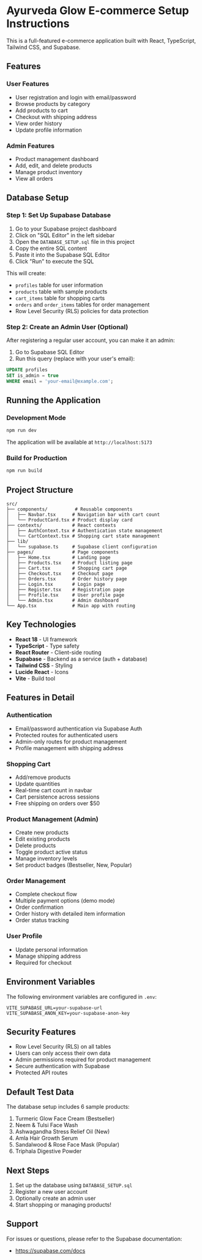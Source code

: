 # Ayurveda Glow E-commerce Setup Instructions

This is a full-featured e-commerce application built with React, TypeScript, Tailwind CSS, and Supabase.

## Features

### User Features
- User registration and login with email/password
- Browse products by category
- Add products to cart
- Checkout with shipping address
- View order history
- Update profile information

### Admin Features
- Product management dashboard
- Add, edit, and delete products
- Manage product inventory
- View all orders

## Database Setup

### Step 1: Set Up Supabase Database

1. Go to your Supabase project dashboard
2. Click on "SQL Editor" in the left sidebar
3. Open the `DATABASE_SETUP.sql` file in this project
4. Copy the entire SQL content
5. Paste it into the Supabase SQL Editor
6. Click "Run" to execute the SQL

This will create:
- `profiles` table for user information
- `products` table with sample products
- `cart_items` table for shopping carts
- `orders` and `order_items` tables for order management
- Row Level Security (RLS) policies for data protection

### Step 2: Create an Admin User (Optional)

After registering a regular user account, you can make it an admin:

1. Go to Supabase SQL Editor
2. Run this query (replace with your user's email):

```sql
UPDATE profiles
SET is_admin = true
WHERE email = 'your-email@example.com';
```

## Running the Application

### Development Mode

```bash
npm run dev
```

The application will be available at `http://localhost:5173`

### Build for Production

```bash
npm run build
```

## Project Structure

```
src/
├── components/          # Reusable components
│   ├── Navbar.tsx      # Navigation bar with cart count
│   └── ProductCard.tsx # Product display card
├── contexts/           # React contexts
│   ├── AuthContext.tsx # Authentication state management
│   └── CartContext.tsx # Shopping cart state management
├── lib/
│   └── supabase.ts     # Supabase client configuration
├── pages/              # Page components
│   ├── Home.tsx        # Landing page
│   ├── Products.tsx    # Product listing page
│   ├── Cart.tsx        # Shopping cart page
│   ├── Checkout.tsx    # Checkout page
│   ├── Orders.tsx      # Order history page
│   ├── Login.tsx       # Login page
│   ├── Register.tsx    # Registration page
│   ├── Profile.tsx     # User profile page
│   └── Admin.tsx       # Admin dashboard
└── App.tsx             # Main app with routing
```

## Key Technologies

- **React 18** - UI framework
- **TypeScript** - Type safety
- **React Router** - Client-side routing
- **Supabase** - Backend as a service (auth + database)
- **Tailwind CSS** - Styling
- **Lucide React** - Icons
- **Vite** - Build tool

## Features in Detail

### Authentication
- Email/password authentication via Supabase Auth
- Protected routes for authenticated users
- Admin-only routes for product management
- Profile management with shipping address

### Shopping Cart
- Add/remove products
- Update quantities
- Real-time cart count in navbar
- Cart persistence across sessions
- Free shipping on orders over $50

### Product Management (Admin)
- Create new products
- Edit existing products
- Delete products
- Toggle product active status
- Manage inventory levels
- Set product badges (Bestseller, New, Popular)

### Order Management
- Complete checkout flow
- Multiple payment options (demo mode)
- Order confirmation
- Order history with detailed item information
- Order status tracking

### User Profile
- Update personal information
- Manage shipping address
- Required for checkout

## Environment Variables

The following environment variables are configured in `.env`:

```
VITE_SUPABASE_URL=your-supabase-url
VITE_SUPABASE_ANON_KEY=your-supabase-anon-key
```

## Security Features

- Row Level Security (RLS) on all tables
- Users can only access their own data
- Admin permissions required for product management
- Secure authentication with Supabase
- Protected API routes

## Default Test Data

The database setup includes 6 sample products:
1. Turmeric Glow Face Cream (Bestseller)
2. Neem & Tulsi Face Wash
3. Ashwagandha Stress Relief Oil (New)
4. Amla Hair Growth Serum
5. Sandalwood & Rose Face Mask (Popular)
6. Triphala Digestive Powder

## Next Steps

1. Set up the database using `DATABASE_SETUP.sql`
2. Register a new user account
3. Optionally create an admin user
4. Start shopping or managing products!

## Support

For issues or questions, please refer to the Supabase documentation:
- https://supabase.com/docs
